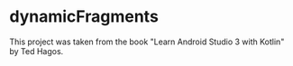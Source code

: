 # dynamicFragments
This project was taken from the book "Learn Android Studio 3 with Kotlin" by Ted Hagos. 
